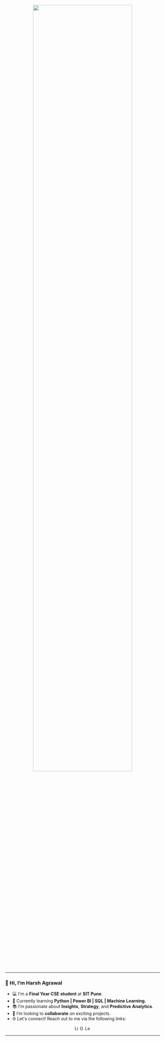 <p align="center">
  <img height="80%" width="auto" src="https://github-readme-stats.vercel.app/api/top-langs/?username=harsh04agrawal&layout=compact&hide_border=true&theme=highcontrast&langs_count=6&hide=tex,css,php&exclude_repo=Pacman-AI">
  <br><br>
</p>

---

### 👋 Hi, I’m Harsh Agrawal

- 💻 I'm a **Final Year CSE student** at **SIT Pune**.
- 🌱 Currently learning **Python | Power BI | SQL | Machine Learning**.
- 📚 I’m passionate about **Insights**, **Strategy**, and **Predictive Analytics**.
- 🤝 I’m looking to **collaborate** on exciting projects.
- 🌐 Let's connect! Reach out to me via the following links:

<div style="display: flex; align-items: center; justify-content: center;">
   <a href="https://www.linkedin.com/in/harsh04agrawal/" target="_blank" title="Connect with me on LinkedIn">
    <img src="https://img.shields.io/badge/LinkedIn-0077B5?style=for-the-badge&logo=linkedin&logoColor=white" alt="LinkedIn Logo" height="17">
  </a>
  <a href="mailto:harshagrawal845@gmail.com" target="_blank" title="Send me an Email">
    <img src="https://img.shields.io/badge/Gmail-0078D4?style=for-the-badge&logo=gmail&logoColor=white" alt="Gmail Logo" height="17">
  </a>
  <a href="https://leetcode.com/u/harsh04agrawal/" target="_blank" title="Check out my LeetCode">
     <img src="https://img.shields.io/badge/LeetCode-FE7A16?style=for-the-badge&logo=leetcode&logoColor=white" alt="LeetCode Logo" height="17">
  </a>


</div>

---
